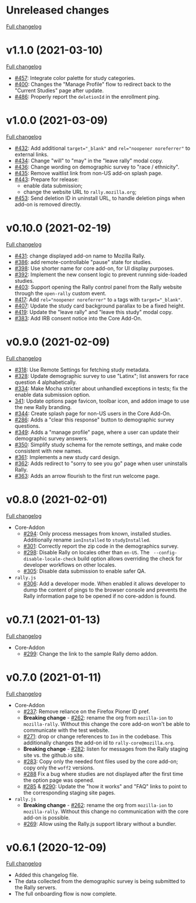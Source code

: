 # Unreleased changes

[Full changelog](https://github.com/mozilla-rally/core-addon/compare/v1.1.0...master)

# v1.1.0 (2021-03-10)

[Full changelog](https://github.com/mozilla-rally/core-addon/compare/v1.0.0...v1.1.0)

* [#457](https://github.com/mozilla-rally/rally-core-addon/pull/457): Integrate color palette for study categories.
* [#400](https://github.com/mozilla-rally/rally-core-addon/pull/400):  Changes the "Manage Profile" flow to redirect back to the "Current Studies" page after update.
* [#486](https://github.com/mozilla-rally/rally-core-addon/pull/486): Properly report the `deletionId` in the enrollment ping.

# v1.0.0 (2021-03-09)

[Full changelog](https://github.com/mozilla-rally/core-addon/compare/v0.10.0...v1.0.0)

* [#432](https://github.com/mozilla-rally/rally-core-addon/pull/432): Add additional `target="_blank"` and `rel="noopener noreferrer"` to external links.
* [#434](https://github.com/mozilla-rally/rally-core-addon/pull/434): Change "will" to "may" in the "leave rally" modal copy.
* [#436](https://github.com/mozilla-rally/rally-core-addon/pull/436/): Change wording on demographic survey to "race / ethnicity".
* [#435](https://github.com/mozilla-rally/rally-core-addon/pull/435): Remove waitlist link from non-US add-on splash page.
* [#443](https://github.com/mozilla-rally/rally-core-addon/pull/443): Prepare for release:
  * enable data submission;
  * change the website URL to `rally.mozilla.org`;
* [#453](https://github.com/mozilla-rally/rally-core-addon/pull/453): Send deletion ID in uninstall URL, to handle deletion pings when add-on is removed directly.

# v0.10.0 (2021-02-19)

[Full changelog](https://github.com/mozilla-rally/core-addon/compare/v0.9.0...v0.10.0)

* [#431](https://github.com/mozilla-rally/rally-core-addon/pull/431): change displayed add-on name to Mozilla Rally.
* [#386](https://github.com/mozilla-rally/rally-core-addon/pull/386): add remote-controllable "pause" state for studies.
* [#398](https://github.com/mozilla-rally/rally-core-addon/pull/398): Use shorter name for core add-on, for UI display purposes.
* [#392](https://github.com/mozilla-rally/rally-core-addon/pull/392): Implement the new consent logic to prevent running side-loaded studies.
* [#403](https://github.com/mozilla-rally/rally-core-addon/pull/403): Support opening the Rally control panel from the Rally website through the `open-rally` custom event.
* [#417](https://github.com/mozilla-rally/rally-core-addon/pull/417): Add `rel="noopener noreferrer"` to `a` tags with `target="_blank"`.
* [#407](https://github.com/mozilla-rally/rally-core-addon/pull/407): Update the study card background parallax to be a fixed height.
* [#419](https://github.com/mozilla-rally/rally-core-addon/pull/419): Update the "leave rally" and "leave this study" modal copy.
* [#383](https://github.com/mozilla-rally/rally-core-addon/pull/383): Add IRB consent notice into the Core Add-On.

# v0.9.0 (2021-02-09)

[Full changelog](https://github.com/mozilla-rally/core-addon/compare/v0.8.0...v0.9.0)

* [#318](https://github.com/mozilla-rally/rally-core-addon/pull/311): Use Remote Settings for fetching study metadata.
* [#328](https://github.com/mozilla-rally/rally-core-addon/pull/328): Update demographic survey to use "Latinx"; list answers for race question 4 alphabetically.
* [#334](https://github.com/mozilla-rally/rally-core-addon/pull/334): Make Mocha stricter about unhandled exceptions in tests; fix the enable data submission option.
 * [341](https://github.com/mozilla-rally/rally-core-addon/pull/341): Update options page favicon, toolbar icon, and addon image to use the new Rally branding.
* [#344](https://github.com/mozilla-rally/rally-core-addon/pull/344): Create splash page for non-US users in the Core Add-On.
* [#286](https://github.com/mozilla-rally/core-addon/pull/286): Adds a "clear this response" button to demographic survey questions.
* [#349](https://github.com/mozilla-rally/core-addon/pull/349): Adds a "manage profile" page, where a user can update their demographic survey answers.
* [#350](https://github.com/mozilla-rally/rally-core-addon/pull/350): Simplify study schema for the remote settings, and make code consistent with new names.
* [#361](https://github.com/mozilla-rally/rally-core-addon/pull/361): Implements a new study card design.
* [#362](https://github.com/mozilla-rally/rally-core-addon/pull/362): Adds redirect to "sorry to see you go" page when user uninstalls Rally.
* [#363](https://github.com/mozilla-rally/rally-core-addon/pull/363): Adds an arrow flourish to the first run welcome page.

# v0.8.0 (2021-02-01)

[Full changelog](https://github.com/mozilla-rally/core-addon/compare/v0.7.1...v0.8.0)

* Core-Addon
  * [#294](https://github.com/mozilla-rally/core-addon/pull/294): Only process messages from known, installed studies. Additionally rename `ionInstalled` to `studyInstalled`.
  * [#301](https://github.com/mozilla-rally/core-addon/pull/301): Correctly report the zip code in the demographics survey.
  * [#298](https://github.com/mozilla-rally/core-addon/pull/298): Disable Rally on locales other than `en-US`. The ` --config-disable-locale-check` build option allows overriding the check for developer workflows on other locales.
  * [#305](https://github.com/mozilla-rally/core-addon/pull/305): Disable data submission to enable safer QA.
* `rally.js`
  * [#306](https://github.com/mozilla-rally/core-addon/pull/306): Add a developer mode. When enabled it allows developer to dump the content of pings to the browser console and prevents the Rally information page to be opened if no core-addon is found.

# v0.7.1 (2021-01-13)

[Full changelog](https://github.com/mozilla-rally/core-addon/compare/v0.7.0...v0.7.1)

* Core-Addon
  * [#299](https://github.com/mozilla-rally/core-addon/pull/299): Change the link to the sample Rally demo addon.

# v0.7.0 (2021-01-11)

[Full changelog](https://github.com/mozilla-rally/core-addon/compare/v0.6.1...v0.7.0)

* Core-Addon
  * [#237](https://github.com/mozilla-rally/core-addon/pull/237): Remove reliance on the Firefox Pioner ID pref.
  * **Breaking change** - [#262](https://github.com/mozilla-rally/core-addon/pull/262): rename the org from `mozilla-ion` to `mozilla-rally`. Without this change the core add-on won't be able to communicate with the test website.
  * [#271](https://github.com/mozilla-rally/core-addon/pull/271): drop or change references to `Ion` in the codebase. This additionally changes the add-on id to `rally-core@mozilla.org`.
  * **Breaking change** - [#282](https://github.com/mozilla-rally/core-addon/pull/282): listen for messages from the Rally staging site vs. the github.io site.
  * [#283](https://github.com/mozilla-rally/core-addon/pull/283): Copy only the needed font files used by the core add-on; copy only the `woff2` versions.
  * [#288](https://github.com/mozilla-rally/core-addon/pull/288) Fix a bug where studies are not displayed after the first time the option page was opened.
  * [#285](https://github.com/mozilla-rally/core-addon/pull/285) & [#290](https://github.com/mozilla-rally/core-addon/pull/290): Update the "how it works" and "FAQ" links to point to the corresponding staging site pages.
* `rally.js`
  * **Breaking change** - [#262](https://github.com/mozilla-rally/core-addon/pull/262): rename the org from `mozilla-ion` to `mozilla-rally`. Without this change no communication with the core add-on is possible.
  * [#269](https://github.com/mozilla-rally/core-addon/pull/269): Allow using the Rally.js support library without a bundler.

# v0.6.1 (2020-12-09)

[Full changelog](https://github.com/mozilla-rally/core-addon/compare/v0.6.0...v0.7.0)

* Added this changelog file.
* The data collected from the demographic survey is being submitted to the Rally servers.
* The full onboarding flow is now complete.
